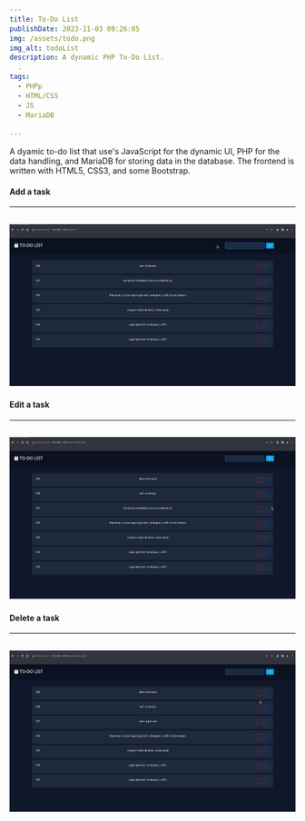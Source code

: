 ```yaml
---
title: To-Do List
publishDate: 2023-11-03 09:26:05
img: /assets/todo.png
img_alt: todoList
description: A dynamic PHP To-Do List.
  .
tags:
  - PHPp
  - HTML/CSS
  - JS
  - MariaDB

---
```


A dyamic to-do list that use's JavaScript for the dynamic UI, PHP for the data handling, and MariaDB for storing data in the database. The frontend is written with HTML5, CSS3, and some Bootstrap.


#### Add a task
---
![Image](/assets/add.gif)
---


#### Edit a task
---
![Image](/assets/edit.gif)
---

#### Delete a task
---
![Image](/assets/delete.gif)
---